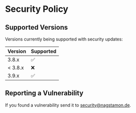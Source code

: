 # Security Policy

## Supported Versions

Versions currently being supported with security updates:

| Version | Supported          |
| ------- | ------------------ |
| 3.8.x   | :white_check_mark: |
| < 3.8.x | :x:                |
| 3.9.x   | :white_check_mark: |

## Reporting a Vulnerability

If you found a vulnerability send it to security@nagstamon.de.
